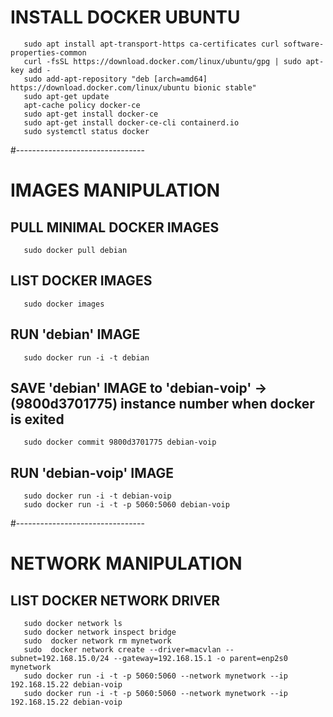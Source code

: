 # INSTALL DOCKER UBUNTU
       sudo apt install apt-transport-https ca-certificates curl software-properties-common
       curl -fsSL https://download.docker.com/linux/ubuntu/gpg | sudo apt-key add -
       sudo add-apt-repository "deb [arch=amd64] https://download.docker.com/linux/ubuntu bionic stable"
       sudo apt-get update
       apt-cache policy docker-ce
       sudo apt-get install docker-ce
       sudo apt-get install docker-ce-cli containerd.io
       sudo systemctl status docker
#--------------------------------

# IMAGES MANIPULATION

## PULL MINIMAL DOCKER IMAGES      
       sudo docker pull debian

## LIST DOCKER IMAGES      
       sudo docker images
       
## RUN 'debian' IMAGE
       sudo docker run -i -t debian
       
## SAVE 'debian' IMAGE to 'debian-voip' -> (9800d3701775) instance number when docker is exited
       sudo docker commit 9800d3701775 debian-voip
 
## RUN 'debian-voip' IMAGE
       sudo docker run -i -t debian-voip
       sudo docker run -i -t -p 5060:5060 debian-voip

#--------------------------------

# NETWORK MANIPULATION

## LIST DOCKER NETWORK DRIVER
       sudo docker network ls
       sudo docker network inspect bridge
       sudo  docker network rm mynetwork
       sudo  docker network create --driver=macvlan --subnet=192.168.15.0/24 --gateway=192.168.15.1 -o parent=enp2s0 mynetwork
       sudo docker run -i -t -p 5060:5060 --network mynetwork --ip 192.168.15.22 debian-voip
       sudo docker run -i -t -p 5060:5060 --network mynetwork --ip 192.168.15.22 debian-voip

